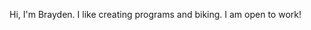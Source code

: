 Hi, I'm Brayden. I like creating programs and biking.
I am open to work!

<!---
Hyperactvty/Hyperactvty is a ✨ special ✨ repository because its `README.md` (this file) appears on your GitHub profile.
You can click the Preview link to take a look at your changes.
--->
